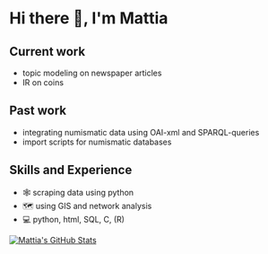 # Hi there 👋, I'm Mattia

## Current work
* topic modeling on newspaper articles
* IR on coins


## Past work
* integrating numismatic data using OAI-xml and SPARQL-queries
* import scripts for numismatic databases

  
## Skills and Experience
* 🕸️ scraping data using python 
* 🗺️ using GIS and network analysis
* 💻 python, html, SQL, C, (R)



[![Mattia's GitHub Stats](https://github-readme-stats.vercel.app/api/?username=mat141cel&count_private=true&theme=tokyonight&showicons=true)]()

